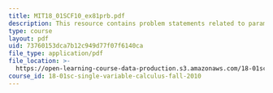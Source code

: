 ```yaml
---
title: MIT18_01SCF10_ex81prb.pdf
description: This resource contains problem statements related to parametrized curves.
type: course
layout: pdf
uid: 73760153dca7b12c949d77f07f6140ca
file_type: application/pdf
file_location: >-
  https://open-learning-course-data-production.s3.amazonaws.com/18-01sc-single-variable-calculus-fall-2010/73760153dca7b12c949d77f07f6140ca_MIT18_01SCF10_ex81prb.pdf
course_id: 18-01sc-single-variable-calculus-fall-2010
---
```


